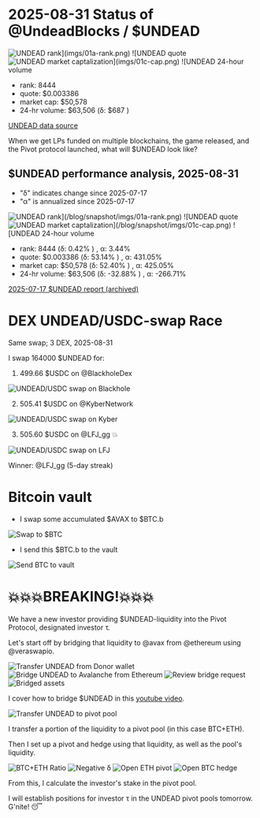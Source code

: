 # 2025-08-31 Status of @UndeadBlocks / $UNDEAD 

![$UNDEAD rank](imgs/01a-rank.png) 
![$UNDEAD quote](imgs/01b-quote.png) 
![$UNDEAD market captalization](imgs/01c-cap.png) 
![$UNDEAD 24-hour volume](imgs/01d-vol.png) 

* rank: 8444 
* quote: $0.003386 
* market cap: $50,578 
* 24-hr volume: $63,506 (δ: $687 ) 


[UNDEAD data source](https://www.coingecko.com/en/coins/undead-blocks) 



When we get LPs funded on multiple blockchains, the game released, and the Pivot protocol launched, what will $UNDEAD look like? 

## $UNDEAD performance analysis, 2025-08-31 

* "δ" indicates change since 2025-07-17 
* "α" is annualized since 2025-07-17 

![$UNDEAD rank](/blog/snapshot/imgs/01a-rank.png) 
![$UNDEAD quote](/blog/snapshot/imgs/01b-quote.png) 
![$UNDEAD market captalization](/blog/snapshot/imgs/01c-cap.png) 
![$UNDEAD 24-hour volume](/blog/snapshot/imgs/01d-vol.png) 

* rank: 8444 (δ: 0.42% ) , α: 3.44% 
* quote: $0.003386 (δ: 53.14% ) , α: 431.05% 
* market cap: $50,578 (δ: 52.40% ) , α: 425.05% 
* 24-hr volume: $63,506 (δ: -32.88% ) , α: -266.71% 

[2025-07-17 $UNDEAD report (archived)](https://github.com/pivoteur/biz/tree/main/blog/snapshot) 

# DEX UNDEAD/USDC-swap Race 

Same swap; 3 DEX, 2025-08-31 

I swap 164000 $UNDEAD for: 

1. 499.66 $USDC on @BlackholeDex 

![UNDEAD/USDC swap on Blackhole](imgs/02a-blackhole.png) 

2. 505.41 $USDC on @KyberNetwork 

![UNDEAD/USDC swap on Kyber](imgs/02b-kyber.png) 

3. 505.60 $USDC on @LFJ_gg 💥 

![UNDEAD/USDC swap on LFJ](imgs/02c-lfj.png) 

Winner: @LFJ_gg (5-day streak) 

# Bitcoin vault 

* I swap some accumulated $AVAX to $BTC.b 

![Swap to $BTC](imgs/03a-swap.png) 

* I send this $BTC.b to the vault 

![Send BTC to vault](imgs/03b-xfer.png) 


# 💥💥💥BREAKING!💥💥💥

We have a new investor providing $UNDEAD-liquidity into the Pivot Protocol, designated investor τ.

Let's start off by bridging that liquidity to @avax from @ethereum using @veraswapio. 

![Transfer UNDEAD from Donor wallet](imgs/04a-xfer.png)
![Bridge UNDEAD to Avalanche from Ethereum](imgs/04b-bridge-1.png)
![Review bridge request](imgs/04c-review.png)
![Bridged assets](imgs/04d-bridging.png)

I cover how to bridge $UNDEAD in this [youtube video](https://www.youtube.com/watch?v=EDaooLvVB-s).

![Transfer UNDEAD to pivot pool](imgs/05-xfer.png)

I transfer a portion of the liquidity to a pivot pool (in this case BTC+ETH). 

Then I set up a pivot and hedge using that liquidity, as well as the pool's liquidity.

![BTC+ETH Ratio](imgs/06a-ratio.png) 
![Negative δ](imgs/06b-delta.png) 
![Open ETH pivot](imgs/06c-open-eth-pivot.png) 
![Open BTC hedge](imgs/06d-open-btc-hedge.png) 

From this, I calculate the investor's stake in the pivot pool. 

I will establish positions for investor τ in the UNDEAD pivot pools tomorrow. G'nite! 😴
